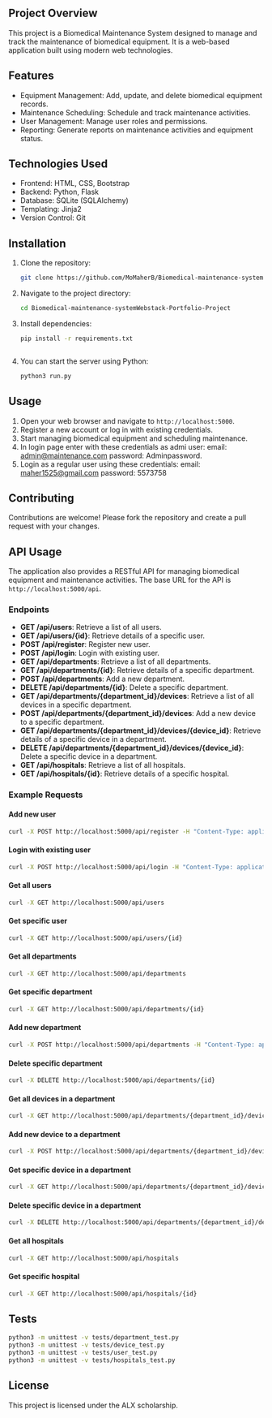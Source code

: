 ## Project Overview

This project is a Biomedical Maintenance System designed to manage and track the maintenance of biomedical equipment. It is a web-based application built using modern web technologies.

## Features

- Equipment Management: Add, update, and delete biomedical equipment records.
- Maintenance Scheduling: Schedule and track maintenance activities.
- User Management: Manage user roles and permissions.
- Reporting: Generate reports on maintenance activities and equipment status.

## Technologies Used

- Frontend: HTML, CSS, Bootstrap
- Backend: Python, Flask
- Database: SQLite (SQLAlchemy)
- Templating: Jinja2
- Version Control: Git

## Installation

1. Clone the repository:
	```bash
	git clone https://github.com/MoMaherB/Biomedical-maintenance-system-Webstack-Portfolio-Project.git
	```
2. Navigate to the project directory:
	```bash
	cd Biomedical-maintenance-systemWebstack-Portfolio-Project
	```
3. Install dependencies:
	```bash
	pip install -r requirements.txt
	```
	```
4. You can start the server using Python:
	```bash
	python3 run.py
	```

## Usage

1. Open your web browser and navigate to `http://localhost:5000`.
2. Register a new account or log in with existing credentials.
3. Start managing biomedical equipment and scheduling maintenance.
4. In login page enter with these credentials as admi user: email: admin@maintenance.com password: Adminpassword.
5. Login as a regular user using these credentials: email: maher1525@gmail.com password: 5573758

## Contributing

Contributions are welcome! Please fork the repository and create a pull request with your changes.

## API Usage
The application also provides a RESTful API for managing biomedical equipment and maintenance activities. The base URL for the API is `http://localhost:5000/api`.

### Endpoints
- **GET /api/users**: Retrieve a list of all users.
- **GET /api/users/{id}**: Retrieve details of a specific user.
- **POST /api/register**: Register new user.
- **POST /api/login**: Login with existing user. 
- **GET /api/departments**: Retrieve a list of all departments.
- **GET /api/departments/{id}**: Retrieve details of a specific department.
- **POST /api/departments**: Add a new department.
- **DELETE /api/departments/{id}**: Delete a specific department.
- **GET /api/departments/{department_id}/devices**: Retrieve a list of all devices in a specific department.
- **POST /api/departments/{department_id}/devices**: Add a new device to a specific department.
- **GET /api/departments/{department_id}/devices/{device_id}**: Retrieve details of a specific device in a department.
- **DELETE /api/departments/{department_id}/devices/{device_id}**: Delete a specific device in a department.
- **GET /api/hospitals**: Retrieve a list of all hospitals.
- **GET /api/hospitals/{id}**: Retrieve details of a specific hospital.

### Example Requests

#### Add new user
```bash
curl -X POST http://localhost:5000/api/register -H "Content-Type: application/json" -d '{"username": "UserTest", "email": "test.maher@email.com", "password": "password"}'
```

#### Login with existing user
```bash
curl -X POST http://localhost:5000/api/login -H "Content-Type: application/json" -d '{"email": "Mohamed@maher.com, "password": "password"}'
```

#### Get all users
```bash
curl -X GET http://localhost:5000/api/users
```

#### Get specific user
```bash
curl -X GET http://localhost:5000/api/users/{id}
```

#### Get all departments
```bash
curl -X GET http://localhost:5000/api/departments
```

#### Get specific department
```bash
curl -X GET http://localhost:5000/api/departments/{id}
```

#### Add new department
```bash
curl -X POST http://localhost:5000/api/departments -H "Content-Type: application/json" -d '{"name": "Radiology"}'
```

#### Delete specific department
```bash
curl -X DELETE http://localhost:5000/api/departments/{id}
```

#### Get all devices in a department
```bash
curl -X GET http://localhost:5000/api/departments/{department_id}/devices
```

#### Add new device to a department
```bash
curl -X POST http://localhost:5000/api/departments/{department_id}/devices -H "Content-Type: application/json" -d '{"name": "MRI Machine"}'
```

#### Get specific device in a department
```bash
curl -X GET http://localhost:5000/api/departments/{department_id}/devices/{device_id}
```

#### Delete specific device in a department
```bash
curl -X DELETE http://localhost:5000/api/departments/{department_id}/devices/{device_id}
```

#### Get all hospitals
```bash
curl -X GET http://localhost:5000/api/hospitals
```

#### Get specific hospital
```bash
curl -X GET http://localhost:5000/api/hospitals/{id}
```

## Tests
```bash
python3 -m unittest -v tests/department_test.py
python3 -m unittest -v tests/device_test.py
python3 -m unittest -v tests/user_test.py
python3 -m unittest -v tests/hospitals_test.py
```

## License

This project is licensed under the ALX scholarship.

